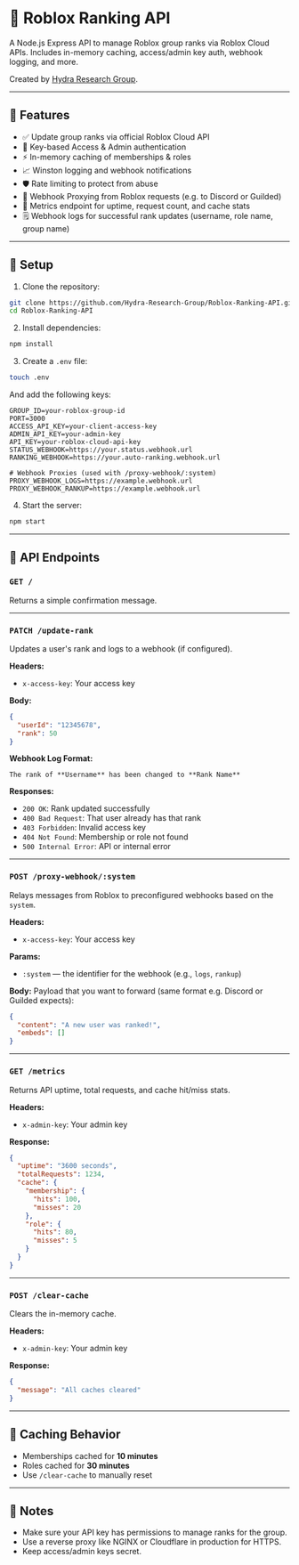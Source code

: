 # 🔧 Roblox Ranking API

A Node.js Express API to manage Roblox group ranks via Roblox Cloud APIs. Includes in-memory caching, access/admin key auth, webhook logging, and more.

Created by [Hydra Research Group](https://github.com/orgs/Hydra-Research-Group).

---

## 🚀 Features

- ✅ Update group ranks via official Roblox Cloud API
- 🔐 Key-based Access & Admin authentication
- ⚡ In-memory caching of memberships & roles
- 📈 Winston logging and webhook notifications
- 🛡️ Rate limiting to protect from abuse
- 🔁 Webhook Proxying from Roblox requests (e.g. to Discord or Guilded)
- 🧠 Metrics endpoint for uptime, request count, and cache stats
- 🗒️ Webhook logs for successful rank updates (username, role name, group name)

---

## 📁 Setup

1. Clone the repository:
```bash
git clone https://github.com/Hydra-Research-Group/Roblox-Ranking-API.git
cd Roblox-Ranking-API
```

2. Install dependencies:
```bash
npm install
```

3. Create a `.env` file:
```bash
touch .env
```

And add the following keys:
```env
GROUP_ID=your-roblox-group-id
PORT=3000
ACCESS_API_KEY=your-client-access-key
ADMIN_API_KEY=your-admin-key
API_KEY=your-roblox-cloud-api-key
STATUS_WEBHOOK=https://your.status.webhook.url
RANKING_WEBHOOK=https://your.auto-ranking.webhook.url

# Webhook Proxies (used with /proxy-webhook/:system)
PROXY_WEBHOOK_LOGS=https://example.webhook.url
PROXY_WEBHOOK_RANKUP=https://example.webhook.url
```

4. Start the server:
```bash
npm start
```

---

## 📡 API Endpoints

### `GET /`
Returns a simple confirmation message.

---

### `PATCH /update-rank`
Updates a user's rank and logs to a webhook (if configured).

**Headers:**
- `x-access-key`: Your access key

**Body:**
```json
{
  "userId": "12345678",
  "rank": 50
}
```

**Webhook Log Format:**
```
The rank of **Username** has been changed to **Rank Name**
```

**Responses:**
- `200 OK`: Rank updated successfully
- `400 Bad Request`: That user already has that rank
- `403 Forbidden`: Invalid access key
- `404 Not Found`: Membership or role not found
- `500 Internal Error`: API or internal error

---

### `POST /proxy-webhook/:system`
Relays messages from Roblox to preconfigured webhooks based on the `system`.

**Headers:**
- `x-access-key`: Your access key

**Params:**
- `:system` — the identifier for the webhook (e.g., `logs`, `rankup`)

**Body:**
Payload that you want to forward (same format e.g. Discord or Guilded expects):
```json
{
  "content": "A new user was ranked!",
  "embeds": []
}
```

---

### `GET /metrics`
Returns API uptime, total requests, and cache hit/miss stats.

**Headers:**
- `x-admin-key`: Your admin key

**Response:**
```json
{
  "uptime": "3600 seconds",
  "totalRequests": 1234,
  "cache": {
    "membership": {
      "hits": 100,
      "misses": 20
    },
    "role": {
      "hits": 80,
      "misses": 5
    }
  }
}
```

---

### `POST /clear-cache`
Clears the in-memory cache.

**Headers:**
- `x-admin-key`: Your admin key

**Response:**
```json
{
  "message": "All caches cleared"
}
```

---

## 🧠 Caching Behavior

- Memberships cached for **10 minutes**
- Roles cached for **30 minutes**
- Use `/clear-cache` to manually reset

---

## 📌 Notes

- Make sure your API key has permissions to manage ranks for the group.
- Use a reverse proxy like NGINX or Cloudflare in production for HTTPS.
- Keep access/admin keys secret.